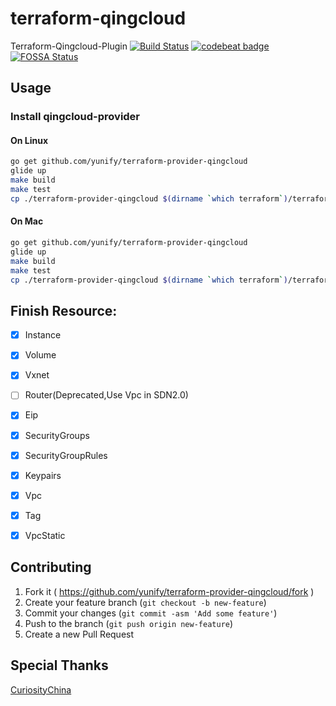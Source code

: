 # terraform-qingcloud


Terraform-Qingcloud-Plugin [![Build Status](https://travis-ci.org/yunify/terraform-provider-qingcloud.svg?branch=master)](https://travis-ci.org/yunify/terraform-provider-qingcloud)
[![codebeat badge](https://codebeat.co/badges/4559529b-cb96-4120-a489-30ca998c3790)](https://codebeat.co/projects/github-com-yunify-terraform-provider-qingcloud-master)
[![FOSSA Status](https://app.fossa.io/api/projects/git%2Bgithub.com%2Fyunify%2Fterraform-provider-qingcloud.svg?type=shield)](https://app.fossa.io/projects/git%2Bgithub.com%2Fyunify%2Fterraform-provider-qingcloud?ref=badge_shield)

## Usage

### Install qingcloud-provider

#### On Linux
``` bash
go get github.com/yunify/terraform-provider-qingcloud
glide up
make build
make test
cp ./terraform-provider-qingcloud $(dirname `which terraform`)/terraform-provider-qingcloud
```

#### On Mac
``` bash
go get github.com/yunify/terraform-provider-qingcloud
glide up
make build
make test
cp ./terraform-provider-qingcloud $(dirname `which terraform`)/terraform-provider-qingcloud
```

## Finish Resource:
- [x] Instance
- [x] Volume
- [x] Vxnet
- [ ] Router(Deprecated,Use Vpc in SDN2.0)
- [x] Eip
- [x] SecurityGroups
- [x] SecurityGroupRules
- [x] Keypairs
- [x] Vpc
- [x] Tag
- [x] VpcStatic


## Contributing

1. Fork it ( https://github.com/yunify/terraform-provider-qingcloud/fork )
2. Create your feature branch (`git checkout -b new-feature`)
3. Commit your changes (`git commit -asm 'Add some feature'`)
4. Push to the branch (`git push origin new-feature`)
5. Create a new Pull Request    


## Special Thanks
[CuriosityChina](https://github.com/CuriosityChina)
